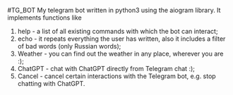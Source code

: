 #TG_BOT
My telegram bot written in python3 using the aiogram library.
It implements functions like
1. help - a list of all existing commands with which the bot can interact;
2. echo - it repeats everything the user has written, also it includes a filter of bad words (only Russian words);
3. Weather - you can find out the weather in any place, wherever you are :);
4. ChatGPT - chat with ChatGPT directly from Telegram chat :);
5. Cancel - cancel certain interactions with the Telegram bot, e.g. stop chatting with ChatGPT.
